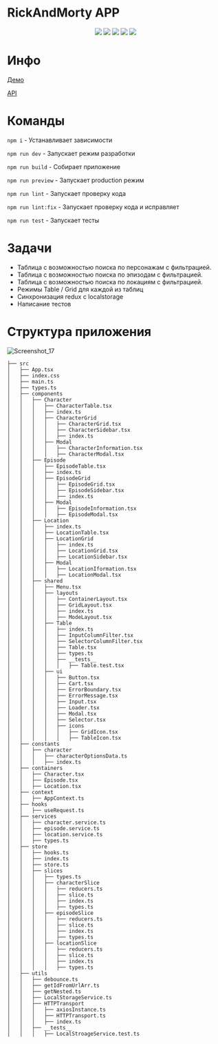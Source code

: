 # RickAndMorty APP

<p align="center">
    	<img src="https://img.shields.io/badge/TypeScript-007ACC?style=for-the-badge&logo=typescript&logoColor=white">
    	<img src="https://img.shields.io/badge/React-20232A?style=for-the-badge&logo=react&logoColor=61DAFB">
    	<img src="https://img.shields.io/badge/Redux-593D88?style=for-the-badge&logo=redux&logoColor=white">
    	<img src="https://img.shields.io/badge/Tailwind_CSS-38B2AC?style=for-the-badge&logo=tailwind-css&logoColor=white">
    	<img src="https://img.shields.io/badge/Jest-323330?style=for-the-badge&logo=Jest&logoColor=white">
</p>

# Инфо

[Демо](https://rickandmorty-aspirity.netlify.app/)

[API](https://rickandmortyapi.com/)

# Команды
`npm i` - Устанавливает зависимости

`npm run dev` - Запускает режим разработки

`npm run build` - Собирает приложение

`npm run preview` - Запускает production режим

`npm run lint` - Запускает проверку кода

`npm run lint:fix` - Запускает проверку кода и исправляет

`npm run test` - Запускает тесты

# Задачи
* Таблица с возможностью поиска по персонажам с фильтрацией.
* Таблица с возможностью поиска по эпизодам с фильтрацией.
* Таблица с возможностью поиска по локациям с фильтрацией.
* Режимы Table / Grid для каждой из таблиц
* Синхронизация redux с localstorage
* Написание тестов

# Структура приложения
![Screenshot_17](https://github.com/40thz/rickandmorty-app/assets/68428668/471ad5ea-a466-4d7a-a93a-a72d2f6d3980)

    ├── src 
    │   ├── App.tsx 
    │   ├── index.css 
    │   ├── main.ts
    │   ├── types.ts
    │   ├── components 
    │   │   ├── Character
    │   │   │   ├── CharacterTable.tsx 
    │   │   │   ├── index.ts 
    │   │   │   ├── CharacterGrid 
    │   │   │   │   ├── CharacterGrid.tsx 
    │   │   │   │   ├── CharacterSidebar.tsx 
    │   │   │   │   ├── index.ts 
    │   │   │   ├── Modal 
    │   │   │   │   ├── CharacterInformation.tsx 
    │   │   │   │   ├── CharacterModal.tsx 
    │   │   ├── Episode 
    │   │   │   ├── EpisodeTable.tsx 
    │   │   │   ├── index.ts 
    │   │   │   ├── EpisodeGrid 
    │   │   │   │   ├── EpisodeGrid.tsx 
    │   │   │   │   ├── EpisodeSidebar.tsx 
    │   │   │   │   ├── index.ts 
    │   │   │   ├── Modal 
    │   │   │   │   ├── EpisodeInformation.tsx 
    │   │   │   │   ├── EpisodeModal.tsx 
    │   │   ├── Location 
    │   │   │   ├── index.ts 
    │   │   │   ├── LocationTable.tsx 
    │   │   │   ├── LocationGrid 
    │   │   │   │   ├── index.ts 
    │   │   │   │   ├── LocationGrid.tsx 
    │   │   │   │   ├── LocationSidebar.tsx 
    │   │   │   ├── Modal 
    │   │   │   │   ├── LocationIformation.tsx 
    │   │   │   │   ├── LocationModal.tsx 
    │   │   ├── shared 
    │   │   │   ├── Menu.tsx 
    │   │   │   ├── layouts 
    │   │   │   │   ├── ContainerLayout.tsx 
    │   │   │   │   ├── GridLayout.tsx 
    │   │   │   │   ├── index.ts 
    │   │   │   │   ├── ModeLayout.tsx 
    │   │   │   ├── Table 
    │   │   │   │   ├── index.ts 
    │   │   │   │   ├── InputColumnFilter.tsx 
    │   │   │   │   ├── SelectorColumnFilter.tsx 
    │   │   │   │   ├── Table.tsx 
    │   │   │   │   ├── types.ts 
    │   │   │   │   ├── __tests__ 
    │   │   │   │   │   ├── Table.test.tsx 
    │   │   │   ├── ui 
    │   │   │   │   ├── Button.tsx 
    │   │   │   │   ├── Cart.tsx 
    │   │   │   │   ├── ErrorBoundary.tsx 
    │   │   │   │   ├── ErrorMessage.tsx 
    │   │   │   │   ├── Input.tsx 
    │   │   │   │   ├── Loader.tsx 
    │   │   │   │   ├── Modal.tsx 
    │   │   │   │   ├── Selector.tsx 
    │   │   │   │   ├── icons 
    │   │   │   │   │   ├── GridIcon.tsx 
    │   │   │   │   │   ├── TableIcon.tsx 
    │   ├── constants 
    │   │   ├── character 
    │   │   │   ├── characterOptionsData.ts 
    │   │   │   ├── index.ts 
    │   ├── containers 
    │   │   ├── Character.tsx 
    │   │   ├── Episode.tsx 
    │   │   ├── Location.tsx 
    │   ├── context 
    │   │   ├── AppContext.ts 
    │   ├── hooks 
    │   │   ├── useRequest.ts 
    │   ├── services 
    │   │   ├── character.service.ts 
    │   │   ├── episode.service.ts 
    │   │   ├── location.service.ts 
    │   │   ├── types.ts 
    │   ├── store 
    │   │   ├── hooks.ts 
    │   │   ├── index.ts 
    │   │   ├── store.ts 
    │   │   ├── slices 
    │   │   │   ├── types.ts 
    │   │   │   ├── characterSlice 
    │   │   │   │   ├── reducers.ts 
    │   │   │   │   ├── slice.ts 
    │   │   │   │   ├── index.ts
    │   │   │   │   ├── types.ts 
    │   │   │   ├── episodeSlice 
    │   │   │   │   ├── reducers.ts 
    │   │   │   │   ├── slice.ts 
    │   │   │   │   ├── index.ts 
    │   │   │   │   ├── types.ts 
    │   │   │   ├── locationSlice 
    │   │   │   │   ├── reducers.ts 
    │   │   │   │   ├── slice.ts 
    │   │   │   │   ├── index.ts 
    │   │   │   │   ├── types.ts 
    │   ├── utils 
    │   │   ├── debounce.ts 
    │   │   ├── getIdFromUrlArr.ts 
    │   │   ├── getNested.ts 
    │   │   ├── LocalStorageService.ts 
    │   │   ├── HTTPTransport 
    │   │   │   ├── axiosInstance.ts 
    │   │   │   ├── HTTPTransport.ts 
    │   │   │   ├── index.ts 
    │   │   ├── __tests__ 
    │   │   │   ├── LocalStroageService.test.ts 
